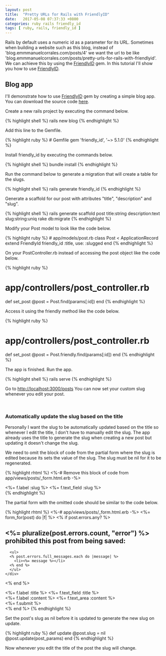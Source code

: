 ```yaml
---
layout: post
title:  "Pretty URLs for Rails with FriendlyID"
date:   2017-05-08 07:37:33 +0800
categories: ruby rails friendly_id
tags: [ ruby, rails, friendly_id ]
---
```

<p>Rails by default uses a numeric id as a parameter for its URL. Sometimes when
building a website such as this blog, instead of 'blog.emmmanuelcorrales.com/posts/4'
we want the url to be like 'blog.emmmanuelcorrales.com/posts/pretty-urls-for-rails-with-friendlyid'.
We can achieve this by using the <a href="https://github.com/norman/friendly_id">FriendlyID</a>
gem. In this tutorial I'll show you how to use <a href="https://github.com/norman/friendly_id">FriendlyID</a>.</p>


<h2>Blog app</h2>
<p>I'll demonstrate how to use <a href="https://github.com/norman/friendly_id">FriendlyID</a>
gem by creating a simple blog app. You can download the source code
<a href="https://github.com/EmmanuelCorrales/rails-friendly_id-example">here</a>.<p>
<p>Create a new rails project by executing the command below.</p>

{% highlight shell %}
rails new blog
{% endhighlight %}

<p>Add this line to the Gemfile.</p>
{% highlight ruby %}
# Gemfile
gem 'friendly_id', '~> 5.1.0'
{% endhighlight %}

<p>Install friendly_id by executing the commands below.</p>

{% highlight shell %}
bundle install
{% endhighlight %}

<p>Run the command below to generate a migration that will create a table for the slugs.</p>
{% highlight shell %}
rails generate friendly_id
{% endhighlight %}

<p>Generate a scaffold for our post with attributes "title", "description" and "slug".</p>
{% highlight shell %}
rails generate scaffold post title:string description:text slug:string:uniq
rake db:migrate
{% endhighlight %}

<p>Modify your Post model to look like the code below.</p>
{% highlight ruby %}
# app/models/post.rb
class Post < ApplicationRecord
  extend FriendlyId
  friendly_id :title, use: :slugged
end
{% endhighlight %}

<p>On your PostController.rb instead of accessing the post object like the code below.</p>

{% highlight ruby %}
# app/controllers/post_controller.rb
def set_post
  @post = Post.find(params[:id])
end
{% endhighlight %}

<p>Access it using the friendly method like the code below.</p>

{% highlight ruby %}
# app/controllers/post_controller.rb
def set_post
  @post = Post.friendly.find(params[:id])
end
{% endhighlight %}

<p>The app is finished. Run the app.</p>

{% highlight shell %}
rails serve
{% endhighlight %}

<p>Go to <a href="http://localhost:3000/posts">http://localhost:3000/posts</a>
You can now set your custom slug whenever you edit your post.</p>
<br/>

<h3>Automatically update the slug based on the title</h3>

<p>Personally I want the slug to be automatically updated based on the title so
whenever I edit the title, I don't have to manually edit the slug. The app
already uses the title to generate the slug when creating
a new post but updating it doesn't change the slug.</p>

<p>We need to omit the block of code from the partial form where the slug is
edited because its sets the value of the slug. The slug must be nil for it to be
regenerated.</p>

{% highlight rhtml %}
<%-# Remove this block of code from app/views/posts/_form.html.erb -%>
<div class="field">
   <%= f.label :slug %>
   <%= f.text_field :slug %>
</div>
{% endhighlight %}

<p>The partial form with the omitted code should be similar to the code below.</p>

{% highlight rhtml %}
<%-# app/views/posts/_form.html.erb -%>
<%= form_for(post) do |f| %>
  <% if post.errors.any? %>
    <div id="error_explanation">
      <h2><%= pluralize(post.errors.count, "error") %> prohibited this post from being saved:</h2>

      <ul>
      <% post.errors.full_messages.each do |message| %>
        <li><%= message %></li>
      <% end %>
      </ul>
    </div>
  <% end %>

  <div class="field">
    <%= f.label :title %>
    <%= f.text_field :title %>
  </div>

  <div class="field">
    <%= f.label :content %>
    <%= f.text_area :content %>
  </div>

  <div class="actions">
    <%= f.submit %>
  </div>
<% end %>
{% endhighlight %}

<p>Set the post's slug as nil before it is updated to generate the new slug on update.</p>

{% highlight ruby %}
def update
    @post.slug = nil
    @post.update(post_params)
end
{% endhighlight %}

<p>Now whenever you edit the title of the post the slug will change.</p>
